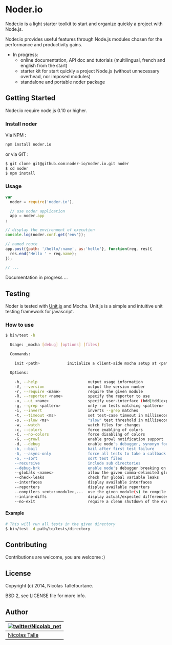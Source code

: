 # Noder.io

Noder.io is a light starter toolkit to start and organize quickly a project 
with Node.js.

Noder.io provides useful features through Node.js modules chosen for 
the performance and productivity gains.

  * In progress:
    * online documentation, API doc and tutorials (multilingual, french and english from the start)
    * starter kit for start quickly a project Node.js (without unnecessary overhead, nor imposed modules)
    * standalone and portable noder package


## Getting Started

Noder.io require node.js 0.10 or higher.

### Install noder

Via NPM :

```sh
npm install noder.io
```

or via GIT :

```sh
$ git clone git@github.com:noder-io/noder.io.git noder
$ cd noder
$ npm install
```

### Usage

```js
var 
  noder = require('noder.io'),

  // use noder application
  app = noder.app
;

// display the environment of execution
console.log(noder.conf.get('env'));

// named route
app.post({path: '/hello/:name', as:'hello'}, function(req, res){
  res.end('Hello ' + req.name);
});

// ...

```

Documentation in progress ...


## Testing

Noder is tested with [Unit.js](http://unitjs.com) and Mocha. 
Unit.js is a simple and intuitive unit testing framework for javascript.


### How to use

```sh
$ bin/test -h

  Usage: _mocha [debug] [options] [files]

  Commands:

    init <path>            initialize a client-side mocha setup at <path>

  Options:

    -h, --help                      output usage information
    -V, --version                   output the version number
    -r, --require <name>            require the given module
    -R, --reporter <name>           specify the reporter to use
    -u, --ui <name>                 specify user-interface (bdd|tdd|exports)
    -g, --grep <pattern>            only run tests matching <pattern>
    -i, --invert                    inverts --grep matches
    -t, --timeout <ms>              set test-case timeout in milliseconds [2000]
    -s, --slow <ms>                 "slow" test threshold in milliseconds [75]
    -w, --watch                     watch files for changes
    -c, --colors                    force enabling of colors
    -C, --no-colors                 force disabling of colors
    -G, --growl                     enable growl notification support
    -d, --debug                     enable node's debugger, synonym for node --debug
    -b, --bail                      bail after first test failure
    -A, --async-only                force all tests to take a callback (async)
    -S, --sort                      sort test files
    --recursive                     include sub directories
    --debug-brk                     enable node's debugger breaking on the first line
    --globals <names>               allow the given comma-delimited global [names]
    --check-leaks                   check for global variable leaks
    --interfaces                    display available interfaces
    --reporters                     display available reporters
    --compilers <ext>:<module>,...  use the given module(s) to compile files
    --inline-diffs                  display actual/expected differences inline within each string
    --no-exit                       require a clean shutdown of the event loop: mocha will not call process.exit

```

#### Example

```sh
# This will run all tests in the given directory
$ bin/test -d path/to/tests/directory
```

## Contributing

Contributions are welcome, you are welcome :)

## License

Copyright (c) 2014, Nicolas Tallefourtane.


BSD 2, see LICENSE file for more info.

## Author

| [![twitter/Nicolab_net](https://pbs.twimg.com/profile_images/1188191332/nico-snow-100x100_bigger.jpg)](https://twitter.com/Nicolab_net "Follow @Nicolab_net on Twitter") |
|---|
| [Nicolas Talle](http://nicolab.net) |
